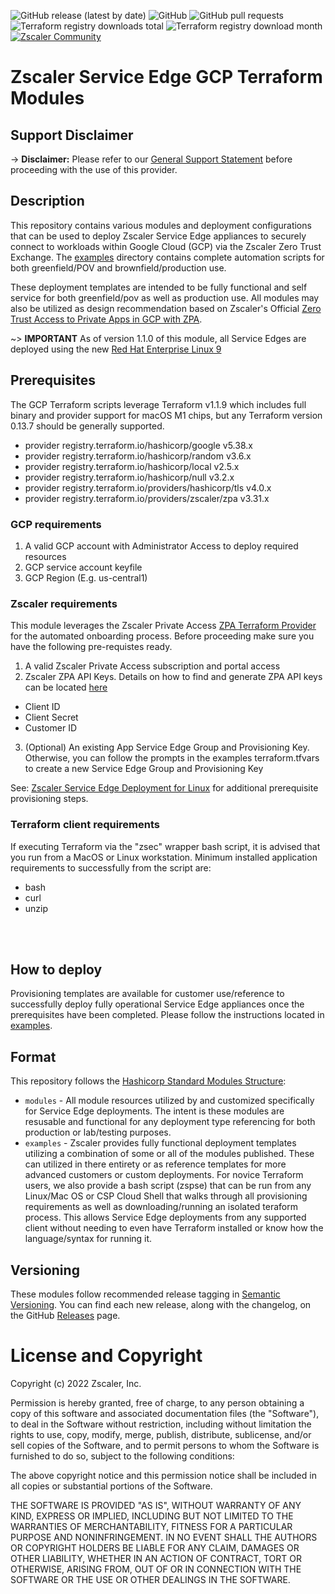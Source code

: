 ![GitHub release (latest by date)](https://img.shields.io/github/v/release/zscaler/terraform-gcp-zpa-private-service-edge-modules?style=flat-square)
![GitHub](https://img.shields.io/github/license/zscaler/terraform-gcp-zpa-private-service-edge-modules?style=flat-square)
![GitHub pull requests](https://img.shields.io/github/issues-pr/zscaler/terraform-gcp-zpa-private-service-edge-modules?style=flat-square)
![Terraform registry downloads total](https://img.shields.io/badge/dynamic/json?color=green&label=downloads%20total&query=data.attributes.total&url=https%3A%2F%2Fregistry.terraform.io%2Fv2%2Fmodules%2Fzscaler%2Fzpa-private-service-edge-modules%2Fgcp%2Fdownloads%2Fsummary&style=flat-square)
![Terraform registry download month](https://img.shields.io/badge/dynamic/json?color=green&label=downloads%20this%20month&query=data.attributes.month&url=https%3A%2F%2Fregistry.terraform.io%2Fv2%2Fmodules%2Fzscaler%2Fzpa-private-service-edge-modules%2Fgcp%2Fdownloads%2Fsummary&style=flat-square)
[![Zscaler Community](https://img.shields.io/badge/zscaler-community-blue)](https://community.zscaler.com/)

# Zscaler Service Edge GCP Terraform Modules

## Support Disclaimer

-> **Disclaimer:** Please refer to our [General Support Statement](docs/guides/support.md) before proceeding with the use of this provider.

## Description
This repository contains various modules and deployment configurations that can be used to deploy Zscaler Service Edge appliances to securely connect to workloads within Google Cloud (GCP) via the Zscaler Zero Trust Exchange. The [examples](examples/) directory contains complete automation scripts for both greenfield/POV and brownfield/production use.

These deployment templates are intended to be fully functional and self service for both greenfield/pov as well as production use. All modules may also be utilized as design recommendation based on Zscaler's Official [Zero Trust Access to Private Apps in GCP with ZPA](https://www.zscaler.com/resources/reference-architecture/zero-trust-with-zpa.pdf).

~> **IMPORTANT** As of version 1.1.0 of this module, all Service Edges are deployed using the new [Red Hat Enterprise Linux 9](https://help.zscaler.com/zpa/zpa-private-service-edge-red-hat-enterprise-linux-9-migration)

## **Prerequisites**

The GCP Terraform scripts leverage Terraform v1.1.9 which includes full binary and provider support for macOS M1 chips, but any Terraform
version 0.13.7 should be generally supported.

-   provider registry.terraform.io/hashicorp/google v5.38.x
-   provider registry.terraform.io/hashicorp/random v3.6.x
-   provider registry.terraform.io/hashicorp/local v2.5.x
-   provider registry.terraform.io/hashicorp/null v3.2.x
-   provider registry.terraform.io/providers/hashicorp/tls v4.0.x
-   provider registry.terraform.io/providers/zscaler/zpa v3.31.x

### **GCP requirements**

1.  A valid GCP account with Administrator Access to deploy required resources
2.  GCP service account keyfile
3.  GCP Region (E.g. us-central1)

### Zscaler requirements
This module leverages the Zscaler Private Access [ZPA Terraform Provider](https://registry.terraform.io/providers/zscaler/zpa/latest/docs) for the automated onboarding process. Before proceeding make sure you have the following pre-requistes ready.

1. A valid Zscaler Private Access subscription and portal access
2. Zscaler ZPA API Keys. Details on how to find and generate ZPA API keys can be located [here](https://help.zscaler.com/zpa/about-api-keys#:~:text=An%20API%20key%20is%20required,from%20the%20API%20Keys%20page)
- Client ID
- Client Secret
- Customer ID
3. (Optional) An existing App Service Edge Group and Provisioning Key. Otherwise, you can follow the prompts in the examples terraform.tfvars to create a new Service Edge Group and Provisioning Key

See: [Zscaler Service Edge Deployment for Linux](https://help.zscaler.com/zpa/private-service-edge-deployment-guide-linux) for additional prerequisite provisioning steps.

### **Terraform client requirements**
If executing Terraform via the "zsec" wrapper bash script, it is advised that you run from a MacOS or Linux workstation. Minimum installed application requirements to successfully from the script are:
- bash
- curl
- unzip
<br>
<br>

## How to deploy
Provisioning templates are available for customer use/reference to successfully deploy fully operational Service Edge appliances once the prerequisites have been completed. Please follow the instructions located in [examples](examples/README.md).

## Format

This repository follows the [Hashicorp Standard Modules Structure](https://www.terraform.io/registry/modules/publish):

* `modules` - All module resources utilized by and customized specifically for Service Edge deployments. The intent is these modules are resusable and functional for any deployment type referencing for both production or lab/testing purposes.
* `examples` - Zscaler provides fully functional deployment templates utilizing a combination of some or all of the modules published. These can utilized in there entirety or as reference templates for more advanced customers or custom deployments. For novice Terraform users, we also provide a bash script (zspse) that can be run from any Linux/Mac OS or CSP Cloud Shell that walks through all provisioning requirements as well as downloading/running an isolated teraform process. This allows Service Edge deployments from any supported client without needing to even have Terraform installed or know how the language/syntax for running it.

## Versioning

These modules follow recommended release tagging in [Semantic Versioning](http://semver.org/). You can find each new release,
along with the changelog, on the GitHub [Releases](https://github.com/zscaler/terraform-gcp-zpa-app-private-service-edge-modules/releases) page.

# License and Copyright

Copyright (c) 2022 Zscaler, Inc.

Permission is hereby granted, free of charge, to any person obtaining a copy
of this software and associated documentation files (the "Software"), to deal
in the Software without restriction, including without limitation the rights
to use, copy, modify, merge, publish, distribute, sublicense, and/or sell
copies of the Software, and to permit persons to whom the Software is
furnished to do so, subject to the following conditions:

The above copyright notice and this permission notice shall be included in all
copies or substantial portions of the Software.

THE SOFTWARE IS PROVIDED "AS IS", WITHOUT WARRANTY OF ANY KIND, EXPRESS OR
IMPLIED, INCLUDING BUT NOT LIMITED TO THE WARRANTIES OF MERCHANTABILITY,
FITNESS FOR A PARTICULAR PURPOSE AND NONINFRINGEMENT. IN NO EVENT SHALL THE
AUTHORS OR COPYRIGHT HOLDERS BE LIABLE FOR ANY CLAIM, DAMAGES OR OTHER
LIABILITY, WHETHER IN AN ACTION OF CONTRACT, TORT OR OTHERWISE, ARISING FROM,
OUT OF OR IN CONNECTION WITH THE SOFTWARE OR THE USE OR OTHER DEALINGS IN THE
SOFTWARE.
